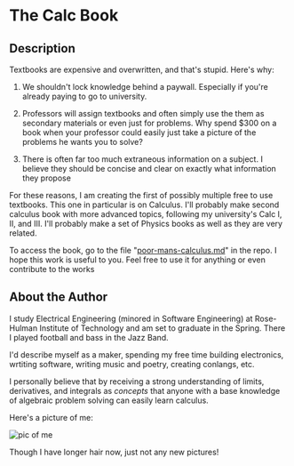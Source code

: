 # The Calc Book

## Description

Textbooks are expensive and overwritten, and that's stupid. Here's why:

1) We shouldn't lock knowledge behind a paywall. Especially if you're already paying to go to university.

2) Professors will assign textbooks and often simply use the them as secondary materials or even just for problems. Why spend $300 on a book when your professor could easily just take a picture of the problems he wants you to solve?

3) There is often far too much extraneous information on a subject. I believe they should be concise and clear on exactly what information they propose

For these reasons, I am creating the first of possibly multiple free to use textbooks. This one in particular is on Calculus. I'll probably make second calculus book with more advanced topics, following my university's Calc I, II, and III. I'll probably make a set of Physics books as well as they are very related.

To access the book, go to the file "[poor-mans-calculus.md](poor-mans-calculus.md)" in the repo. I hope this work is useful to you. Feel free to use it for anything or even contribute to the works

## About the Author

I study Electrical Engineering (minored in Software Engineering) at Rose-Hulman Institute of Technology and am set to graduate in the Spring. There I played football and bass in the Jazz Band.

I'd describe myself as a maker, spending my free time building electronics, wrtiting software, writing music and poetry, creating conlangs, etc.

I personally believe that by receiving a strong understanding of limits, derivatives, and integrals as *concepts* that anyone with a base knowledge of algebraic problem solving can easily learn calculus.

Here's a picture of me:

![pic of me](images/dylan.jpg)

Though I have longer hair now, just not any new pictures!

